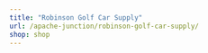 ```yaml
---
title: "Robinson Golf Car Supply"
url: /apache-junction/robinson-golf-car-supply/
shop: shop
---
```

